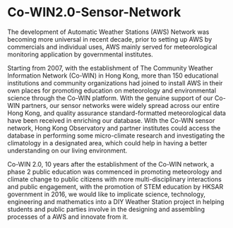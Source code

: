 # Co-WIN2.0-Sensor-Network
The development of Automatic Weather Stations (AWS) Network was becoming more
universal in recent decade, prior to setting up AWS by commercials and individual uses,
AWS mainly served for meteorological monitoring application by governmental
institutes.

Starting from 2007, with the establishment of The Community Weather Information
Network (Co-WIN) in Hong Kong, more than 150 educational institutions and
community organizations had joined to install AWS in their own places for promoting
education on meteorology and environmental science through the Co-WIN platform.
With the genuine support of our Co-WIN partners, our sensor networks were widely
spread across our entire Hong Kong, and quality assurance standard-formatted
meteorological data have been received in enriching our database.
With the Co-WIN sensor network, Hong Kong Observatory and partner institutes could
access the database in performing some micro-climate research and investigating the
climatology in a designated area, which could help in having a better understanding
on our living environment.

Co-WIN 2.0, 10 years after the establishment of the Co-WIN network, a phase 2 public
education was commenced in promoting meteorology and climate change to public
citizens with more multi-disciplinary interactions and public engagement, with the
promotion of STEM education by HKSAR government in 2016, we would like to
implicate science, technology, engineering and mathematics into a DIY Weather
Station project in helping students and public parties involve in the designing and
assembling processes of a AWS and innovate from it.
